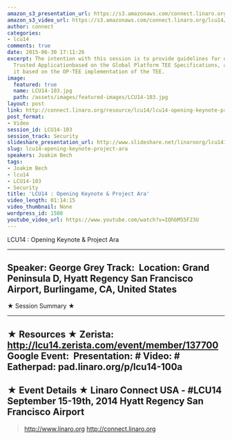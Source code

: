 ```yaml
---
amazon_s3_presentation_url: https://s3.amazonaws.com/connect.linaro.org/hkg15/Videos/09-15-Monday/LCU14-103.pdf
amazon_s3_video_url: https://s3.amazonaws.com/connect.linaro.org/lcu14/videos/09-15-Monday/LCU14-103+How+to+create+and+run+Trusted+Applications+on+OP-TEE.mp4
author: connect
categories:
- lcu14
comments: true
date: 2015-06-30 17:11:26
excerpt: The intention with this session is to provide guidelines for developing a
  Trusted Applicationbased on the Global Platform TEE Specifications, and for running
  it based on the OP-TEE implementation of the TEE.
image:
  featured: true
  name: LCU14-103.jpg
  path: /assets/images/featured-images/LCU14-103.jpg
layout: post
link: http://connect.linaro.org/resource/lcu14/lcu14-opening-keynote-project-ara/
post_format:
- Video
session_id: LCU14-103
session_track: Security
slideshare_presentation_url: http://www.slideshare.net/linaroorg/lcu14103-how-to-create-and-run-trusted-applications-on-optee
slug: lcu14-opening-keynote-project-ara
speakers: Joakim Bech
tags:
- Joakim Bech
- lcu14
- LCU14-103
- Security
title: 'LCU14 : Opening Keynote & Project Ara'
video_length: 01:14:15
video_thumbnail: None
wordpress_id: 1508
youtube_video_url: https://www.youtube.com/watch?v=IQhbM55F23U
---
```


LCU14 : Opening Keynote & Project Ara

---------------------------------------------------

Speaker: George Grey
Track: 
Location: Grand Peninsula D, Hyatt Regency San Francisco Airport, Burlingame, CA, United States
---------------------------------------------------

★ Session Summary ★

---------------------------------------------------

★ Resources ★
Zerista: http://lcu14.zerista.com/event/member/137700
Google Event: 
Presentation: #
Video: #
Eatherpad: pad.linaro.org/p/lcu14-100a
---------------------------------------------------

★ Event Details ★
Linaro Connect USA -  #LCU14 
September 15-19th, 2014
Hyatt Regency San Francisco Airport
---------------------------------------------------

> http://www.linaro.org
> http://connect.linaro.org